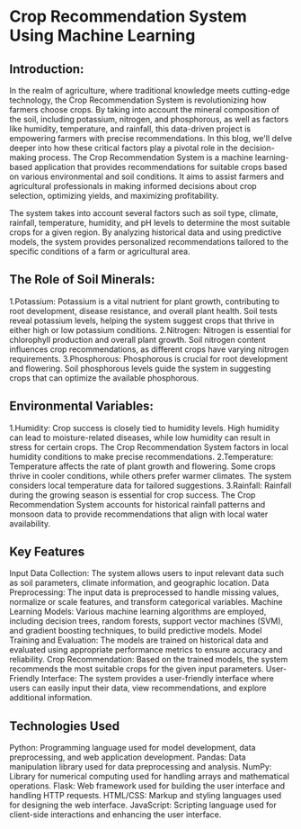
# Crop Recommendation System Using Machine Learning

## Introduction:
In the realm of agriculture, where traditional knowledge meets cutting-edge technology, the Crop Recommendation System is revolutionizing how farmers choose crops. By taking into account the mineral composition of the soil, including potassium, nitrogen, and phosphorous, as well as factors like humidity, temperature, and rainfall, this data-driven project is empowering farmers with precise recommendations. In this blog, we'll delve deeper into how these critical factors play a pivotal role in the decision-making process.
The Crop Recommendation System is a machine learning-based application that provides recommendations for suitable crops based on various environmental and soil conditions. It aims to assist farmers and agricultural professionals in making informed decisions about crop selection, optimizing yields, and maximizing profitability.

The system takes into account several factors such as soil type, climate, rainfall, temperature, humidity, and pH levels to determine the most suitable crops for a given region. By analyzing historical data and using predictive models, the system provides personalized recommendations tailored to the specific conditions of a farm or agricultural area.
## The Role of Soil Minerals:
1.Potassium: Potassium is a vital nutrient for plant growth,     contributing to root development, disease resistance, and overall plant health. Soil tests reveal potassium levels, helping the system suggest crops that thrive in either high or low potassium conditions.
2.Nitrogen: Nitrogen is essential for chlorophyll production and overall plant growth. Soil nitrogen content influences crop recommendations, as different crops have varying nitrogen requirements.
3.Phosphorous: Phosphorous is crucial for root development and    flowering. Soil phosphorous levels guide the system in suggesting crops that can optimize the available phosphorous.
## Environmental Variables:
1.Humidity: Crop success is closely tied to humidity levels. High humidity can lead to moisture-related diseases, while low humidity can result in stress for certain crops. The Crop Recommendation System factors in local humidity conditions to make precise recommendations.
2.Temperature: Temperature affects the rate of plant growth and flowering. Some crops thrive in cooler conditions, while others prefer warmer climates. The system considers local temperature data for tailored suggestions.
3.Rainfall: Rainfall during the growing season is essential for crop success. The Crop Recommendation System accounts for historical rainfall patterns and monsoon data to provide recommendations that align with local water availability.
## Key Features
Input Data Collection: The system allows users to input relevant data such as soil parameters, climate information, and geographic location. Data Preprocessing: The input data is preprocessed to handle missing values, normalize or scale features, and transform categorical variables. Machine Learning Models: Various machine learning algorithms are employed, including decision trees, random forests, support vector machines (SVM), and gradient boosting techniques, to build predictive models. Model Training and Evaluation: The models are trained on historical data and evaluated using appropriate performance metrics to ensure accuracy and reliability. Crop Recommendation: Based on the trained models, the system recommends the most suitable crops for the given input parameters. User-Friendly Interface: The system provides a user-friendly interface where users can easily input their data, view recommendations, and explore additional information.
## Technologies Used
Python: Programming language used for model development, data preprocessing, and web application development. Pandas: Data manipulation library used for data preprocessing and analysis. NumPy: Library for numerical computing used for handling arrays and mathematical operations. Flask: Web framework used for building the user interface and handling HTTP requests. HTML/CSS: Markup and styling languages used for designing the web interface. JavaScript: Scripting language used for client-side interactions and enhancing the user interface.

